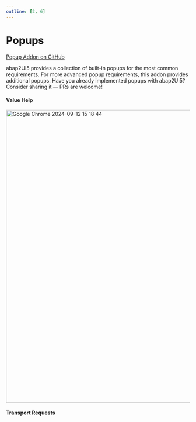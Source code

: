 ```yaml
---
outline: [2, 6]
---
```

# Popups

<i class="fa-brands fa-github"></i> [Popup Addon on GitHub](https://github.com/abap2UI5-addons/popups)

abap2UI5 provides a collection of built-in popups for the most common requirements. For more advanced popup requirements, this addon provides additional popups. Have you already implemented popups with abap2UI5? Consider sharing it — PRs are welcome!

#### Value Help

<img width="800" alt="Google Chrome 2024-09-12 15 18 44" src="https://github.com/user-attachments/assets/130dd242-bd05-46eb-9ebc-1f2fad9716c9">


#### Transport Requests
